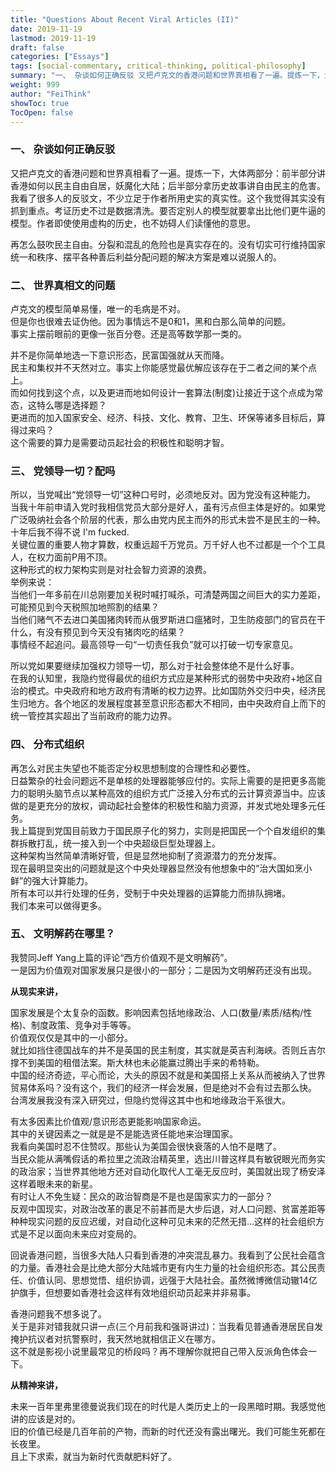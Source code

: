```yaml
---
title: "Questions About Recent Viral Articles (II)"
date: 2019-11-19
lastmod: 2019-11-19
draft: false
categories: ["Essays"]
tags: [social-commentary, critical-thinking, political-philosophy]
summary: "一、 杂谈如何正确反驳 又把卢克文的香港问题和世界真相看了一遍。提炼一下，大体两部分：前半部分讲香港如何以民主自由自居，妖魔化大陆；后半部分拿历史故事讲自由民主的危害。..."
weight: 999
author: "FeiThink"
showToc: true
TocOpen: false
---
```




### **一、 杂谈如何正确反驳**

又把卢克文的香港问题和世界真相看了一遍。提炼一下，大体两部分：前半部分讲香港如何以民主自由自居，妖魔化大陆；后半部分拿历史故事讲自由民主的危害。  
我看了很多人的反驳文，不少立足于作者所用史实的真实性。这个我觉得其实没有抓到重点。考证历史不过是数据清洗。要否定别人的模型就要拿出比他们更牛逼的模型。作者即使使用虚构的历史，也不妨碍人们读懂他的意思。

再怎么鼓吹民主自由。分裂和混乱的危险也是真实存在的。没有切实可行维持国家统一和秩序、摆平各种善后利益分配问题的解决方案是难以说服人的。

### **二、 世界真相文的问题**

卢克文的模型简单易懂，唯一的毛病是不对。  
但是你也很难去证伪他。因为事情远不是0和1，黑和白那么简单的问题。  
事实上摆前眼前的更像一张百分卷。还是高等数学那一类的。

并不是你简单地选一下意识形态，民富国强就从天而降。  
民主和集权并不天然对立。事实上你能感觉最优解应该存在于二者之间的某个点上。  
而如何找到这个点，以及更进而地如何设计一套算法(制度)让接近于这个点成为常态，这特么哪是选择题？  
更进而的加入国家安全、经济、科技、文化、教育、卫生、环保等诸多目标后，算得过来吗？  
这个需要的算力是需要动员起社会的积极性和聪明才智。

### **三、 党领导一切？配吗**

所以，当党喊出“党领导一切”这种口号时，必须地反对。因为党没有这种能力。  
当我十年前申请入党时我相信党员大部分是好人，虽有污点但主体是好的。如果党广泛吸纳社会各个阶层的代表，那么由党内民主而外的形式未尝不是民主的一种。  
十年后我不得不说 I'm fucked.   
关键位置的重要人物才算数，权重远超千万党员。万千好人也不过都是一个个工具人，在权力面前P用不顶。  
这种形式的权力架构实则是对社会智力资源的浪费。  
举例来说：  
当他们一年多前在川总刚要加关税时喊打喊杀，可清楚两国之间巨大的实力差距，可能预见到今天税照加地照割的结果？  
当他们赌气不去进口美国猪肉转而从俄罗斯进口瘟猪时，卫生防疫部门的官员在干什么，有没有预见到今天没有猪肉吃的结果？  
事情经不起追问。最高领导一句“一切责任我负”就可以打破一切专家意见。

所以党如果要继续加强权力领导一切，那么对于社会整体绝不是什么好事。  
在我的认知里，我隐约觉得最优的组织方式应是某种形式的弱势中央政府+地区自治的模式。中央政府和地方政府有清晰的权力边界。比如国防外交归中央，经济民生归地方。各个地区的发展程度甚至意识形态都大不相同，由中央政府自上而下的统一管控其实超出了当前政府的能力边界。

### **四、 分布式组织**

再怎么对民主失望也不能否定分权思想制度的合理性和必要性。  
日益繁杂的社会问题远不是单核的处理器能够应付的。实际上需要的是把更多高能力的聪明头脑节点以某种高效的组织方式广泛接入分布式的云计算资源当中。应该做的是更充分的放权，调动起社会整体的积极性和脑力资源，并发式地处理多元任务。  
我上篇提到党国目前致力于国民原子化的努力，实则是把国民一个个自发组织的集群拆散打乱，统一接入到一个中央超级巨型处理器上。  
这种架构当然简单清晰好管，但是显然地抑制了资源潜力的充分发挥。  
现在最明显突出的问题就是这个中央处理器显然没有他想象中的“治大国如烹小鲜”的强大计算能力。  
所有本可以并行处理的任务，受制于中央处理器的运算能力而排队拥堵。  
我们本来可以做得更多。

### **五、 文明解药在哪里**？

我赞同Jeff Yang上篇的评论“西方价值观不是文明解药”。  
一是因为价值观对国家发展只是很小的一部分；二是因为文明解药还没有出现。

**从现实来讲，**

国家发展是个太复杂的函数。影响因素包括地缘政治、人口(数量/素质/结构/性格)、制度政策、竞争对手等等。  
价值观仅仅是其中的一小部分。  
就比如挡住德国战车的并不是英国的民主制度，其实就是英吉利海峡。否则丘吉尔撑不到美国的租借法案。斯大林也未必能赢过腾出手来的希特勒。  
中国的经济奇迹，平心而论，大头的原因不就是和美国搭上关系从而被纳入了世界贸易体系吗？没有这个，我们的经济一样会发展，但是绝对不会有过去那么快。  
台湾发展我没有深入研究过，但隐约觉得这其中也和地缘政治干系很大。

有太多因素比价值观/意识形态更能影响国家命运。  
其中的关键因素之一就是是不是能选贤任能地来治理国家。  
我看向美国时忍不住赞叹。那些认为美国会很快衰落的人怕不是瞎了。  
当民众能从满嘴假话的希拉里之流政治精英里，选出川普这样具有敏锐眼光而务实的政治家；当世界其他地方还对自动化取代人工毫无反应时，美国就出现了杨安泽这样着眼未来的新星。  
有时让人不免生疑：民众的政治智商是不是也是国家实力的一部分？  
反观中国现实，对政治改革的裹足不前甚而是大步后退，对人口问题、贫富差距等种种现实问题的反应迟缓，对自动化这种可见未来的茫然无措…这样的社会组织方式是不足以面向未来应对变局的。

回说香港问题，当很多大陆人只看到香港的冲突混乱暴力。我看到了公民社会蕴含的力量。香港社会是比绝大部分大陆城市更有内生力量的社会组织形态。其公民责任、价值认同、思想觉悟、组织协调，远强于大陆社会。虽然微博微信动辙14亿护旗手，但想要如香港社会这样有效地组织动员起来并非易事。

香港问题我不想多说了。  
关于是非对错我就只讲一点(三个月前我和强哥讲过)：当我看见普通香港居民自发掩护抗议者对抗警察时，我天然地就相信正义在哪方。  
这不就是影视小说里最常见的桥段吗？再不理解你就把自己带入反派角色体会一下。

**从精神来讲，**

未来一百年里弗里德曼说我们现在的时代是人类历史上的一段黑暗时期。我感觉他讲的应该是对的。  
旧的价值已经是几百年前的产物，而新的时代还没有露出曙光。我们可能生死都在长夜里。  
且上下求索，就当为新时代贡献肥料好了。

